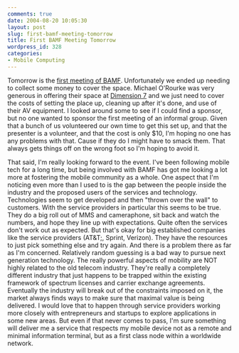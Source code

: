 ```yaml
---
comments: true
date: 2004-08-20 10:05:30
layout: post
slug: first-bamf-meeting-tomorrow
title: First BAMF Meeting Tomorrow
wordpress_id: 328
categories:
- Mobile Computing
---
```


Tomorrow is the [first meeting of BAMF](http://www.mobilityforum.org/2004/08/meeting-reminder.html). Unfortunately we ended up needing to collect some money to cover the space. Michael O'Rourke was very generous in offering their space at [Dimension 7](http://www.dimension7.com/) and we just need to cover the costs of setting the place up, cleaning up after it's done, and use of their AV equipment. I looked around some to see if I could find a sponsor, but no one wanted to sponsor the first meeting of an informal group. Given that a bunch of us volunteered our own time to get this set up, and that the presenter is a volunteer, and that the cost is only $10, I'm hoping no one has any problems with that. Cause if they do I might have to smack them. That always gets things off on the wrong foot so I'm hoping to avoid it.

That said, I'm really looking forward to the event. I've been following mobile tech for a long time, but being involved with BAMF has got me looking a lot more at fostering the mobile community as a whole. One aspect that I'm noticing even more than I used to is the gap between the people inside the industry and the proposed users of the services and technology. Technologies seem to get developed and then "thrown over the wall" to customers. With the service providers in particular this seems to be true. They do a big roll out of MMS and cameraphone, sit back and watch the numbers, and hope they line up with expectations. Quite often the services don't work out as expected. But that's okay for big established companies like the service providers (AT&T;, Sprint, Verizon). They have the resources to just pick something else and try again. And there is a problem there as far as I'm concerned. Relatively random guessing is a bad way to pursue next generation technology. The really powerful aspects of mobility are NOT highly related to the old telecom industry. They're really a completely different industry that just happens to be trapped within the existing framework of spectrum licenses and carrier exchange agreements. Eventually the industry will break out of the constraints imposed on it, the market always finds ways to make sure that maximal value is being delivered. I would love that to happen through service providers working more closely with entrepreneurs and startups to explore applications in some new areas. But even if that never comes to pass, I'm sure something will deliver me a service that respects my mobile device not as a remote and minimal information terminal, but as a first class node within a worldwide network.
